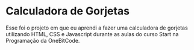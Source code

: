 # Calculadora de Gorjetas

Esse foi o projeto em que eu aprendi a fazer uma calculadora de gorjetas utilizando HTML, CSS e Javascript durante as aulas do curso Start na Programação da OneBitCode.
